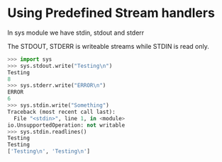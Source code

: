 # Using Predefined Stream handlers

In sys module we have stdin, stdout and stderr

The STDOUT, STDERR is writeable streams while STDIN is read only.

```python
>>> import sys
>>> sys.stdout.write("Testing\n")
Testing
8
>>> sys.stderr.write("ERROR\n")
ERROR
6
>>> sys.stdin.write("Something")
Traceback (most recent call last):
  File "<stdin>", line 1, in <module>
io.UnsupportedOperation: not writable
>>> sys.stdin.readlines()
Testing
Testing
['Testing\n', 'Testing\n']
```

